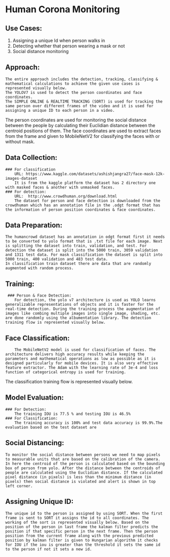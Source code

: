 # Human Corona Monitoring

## Use Cases:
1.	Assigning a unique Id when person walks in <br>
2.	Detecting whether that person wearing a mask or not<br>
3.	Social distance monitoring<br>

## Approach:
	The entire approach includes the detection, tracking, classifying & mathematical calculations to achieve the given use cases is represented visually below.
	The YOLOV7 is used to detect the person coordinates and face coordinates. 
	The SIMPLE ONLINE & REALTIME TRACKING (SORT) is used for tracking the same person over different frames of the video and it is used for assigning a unique ID to each person in a video.

The person coordinates are used for monitoring the social distance between the people by calculating their Euclidian distance between the centroid positions of them. 
The face coordinates are used to extract faces from the frame and given to MobileNetV2 for classifying the faces with or without mask. 

## Data Collection:
	### For classification
		URL: https://www.kaggle.com/datasets/ashishjangra27/face-mask-12k-images-dataset
		It is from the kaggle platform the dataset has 2 directory one with masked faces & another with unmasked faces.
	### For detection:
		URL:  http://www.crowdhuman.org/download.html
		The dataset for person and face detection is downloaded from the crowdhuman which has an annotation file in the .odgt format that has the information of person position coordinates & face coordinates.

## Data Preparation:
	The humancrowd dataset has an annotation in odgt format first it needs to be converted to yolo format that is .txt file for each image. Next is splitting the dataset into train, validation, and test. For detection the dataset is split into the 5000 train, 3059 validation and 1311 test data. For mask classification the dataset is split into 5000 train, 400 validation and 483 test data.
	In classification train dataset there are data that are randomly augmented with random process.

## Training:
	 ### Person & Face Detection:
		For detection, the yolo v7 architecture is used as YOLO learns generalizable representations of objects and it is faster for the real-time detection. During the training process the augmentation of images like combing multiple images into single image, shading, etc. are done randomly using the albumentation library. The detection training flow is represented visually below. 

## Face Classification:
		The MobileNetV2 model is used for classification of faces. The architecture delivers high accuracy results while keeping the parameters and mathematical operations as low as possible as it is designed particularly for mobile devices. It is also very effective feature extractor. The Adam with the learning rate of 3e-4 and loss function of categorical entropy is used for training. 
The classification training flow is represented visually below.  

## Model Evaluation:
	### For Detection:
		The training IOU is 77.5 % and testing IOU is 46.5% 
	### For Classification:
		The training accuracy is 100% and test data accuracy is 99.9%.The evaluation based on the test dataset are
 
## Social Distancing:
	To monitor the social distance between persons we need to map pixels to measurable units that are based on the calibration of the camera. In here the centroid of the person is calculated based on the bounding box of person from yolo. After the distance between the centroids of people are calculated using the Euclidian distance. If the calculated pixel distance (in pixels) is less than the minimum distance (in pixels) then social distance is violated and alert is shown in top left corner.

## Assigning Unique ID:
	The unique id to the person is assigned by using SORT. When the first frame is sent to SORT it assigns the id to all coordinates. The working of the sort is represented visually below. Based on the position of the person in last frame the kalman filter predicts the position if that specific person in the next frame. Then the person position from the current frame along with the previous predicted position by kalman filter is given to Hungarian algorithm it checks for IOU if the iou is greater than the threshold it sets the same id to the person if not it sets a new id. 

 
	

